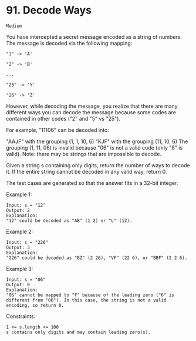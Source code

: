 # 91. Decode Ways

`Medium`

You have intercepted a secret message encoded as a string of numbers. The message is decoded via the following mapping:

```note
"1" -> 'A'

"2" -> 'B'

...

"25" -> 'Y'

"26" -> 'Z'
```

However, while decoding the message, you realize that there are many different ways you can decode the message because some codes are contained in other codes ("2" and "5" vs "25").

For example, "11106" can be decoded into:

"AAJF" with the grouping (1, 1, 10, 6)
"KJF" with the grouping (11, 10, 6)
The grouping (1, 11, 06) is invalid because "06" is not a valid code (only "6" is valid).
Note: there may be strings that are impossible to decode.

Given a string s containing only digits, return the number of ways to decode it. If the entire string cannot be decoded in any valid way, return 0.

The test cases are generated so that the answer fits in a 32-bit integer.

Example 1:

```note
Input: s = "12"
Output: 2
Explanation:
"12" could be decoded as "AB" (1 2) or "L" (12).
```

Example 2:

```note
Input: s = "226"
Output: 3
Explanation:
"226" could be decoded as "BZ" (2 26), "VF" (22 6), or "BBF" (2 2 6).
```

Example 3:

```note
Input: s = "06"
Output: 0
Explanation:
"06" cannot be mapped to "F" because of the leading zero ("6" is different from "06"). In this case, the string is not a valid encoding, so return 0.
```

Constraints:

```note
1 <= s.length <= 100
s contains only digits and may contain leading zero(s).
```

